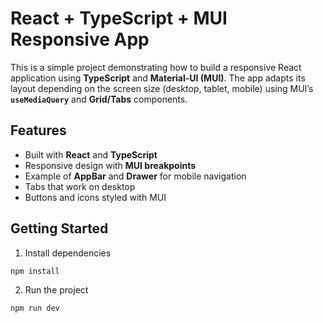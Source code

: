 # React + TypeScript + MUI Responsive App

This is a simple project demonstrating how to build a responsive React application using **TypeScript** and **Material-UI (MUI)**. The app adapts its layout depending on the screen size (desktop, tablet, mobile) using MUI’s **`useMediaQuery`** and **Grid/Tabs** components.

## Features

- Built with **React** and **TypeScript**
- Responsive design with **MUI breakpoints**
- Example of **AppBar** and **Drawer** for mobile navigation
- Tabs that work on desktop
- Buttons and icons styled with MUI

## Getting Started

1. Install dependencies

```bash
npm install
```

2. Run the project

```bash
npm run dev
```
